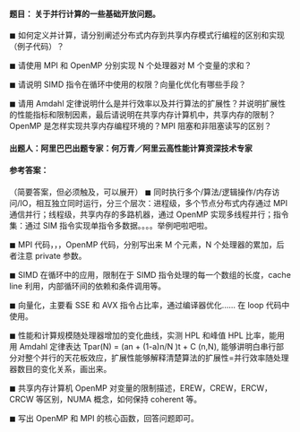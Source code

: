 #### **题目**： 关于并行计算的一些基础开放问题。

◼ 如何定义并计算，请分别阐述分布式内存到共享内存模式行编程的区别和实现（例子代码）？

◼ 请使用 MPI 和 OpenMP 分别实现 N 个处理器对 M 个变量的求和？

◼ 请说明 SIMD 指令在循环中使用的权限？向量化优化有哪些手段？

◼ 请用 Amdahl 定律说明什么是并行效率以及并行算法的扩展性？并说明扩展性的性能指标和限制因素，最后请说明在共享内存计算机中，共享内存的限制？OpenMP 是怎样实现共享内存编程环境的？MPI 阻塞和非阻塞读写的区别？

#### **出题人**：阿里巴巴出题专家：何万青／阿里云高性能计算资深技术专家

#### **参考答案**：

（简要答案，但必须触及，可以展开）
◼ 同时执行多个/算法/逻辑操作/内存访问/IO，相互独立同时运行，分三个层次：进程级，多个节点分布式内存通过 MPI 通信并行；线程级，共享内存的多路机器，通过 OpenMP 实现多线程并行；指令集：通过 SIM 指令实现单指令多数据。。。。举例吧啦吧啦。

◼ MPI 代码，，，OpenMP 代码，分别写出来 M 个元素，N 个处理器的累加，后者注意 private 参数。

◼ SIMD 在循环中的应用，限制在于 SIMD 指令处理的每一个数组的长度，cache line 利用，内部循环间的依赖和条件调用等。

◼ 向量化，主要看 SSE 和 AVX 指令占比率，通过编译器优化...... 在 loop 代码中使用。

◼ 性能和计算规模随处理器增加的变化曲线，实测 HPL 和峰值 HPL 比率，能用用 Amdahl 定律表达 Tpar(N) = (an + (1-a)n/N )t + C (n,N), 能够讲明白串行部分对整个并行的天花板效应，扩展性能够解释清楚算法的扩展性=并行效率随处理器数目的变化关系，画出来。

◼ 共享内存计算机 OpenMP 对变量的限制描述，EREW，CREW，ERCW，CRCW 等区别，NUMA 概念，如何保持 coherent 等。

◼ 写出 OpenMP 和 MPI 的核心函数，回答问题即可。
